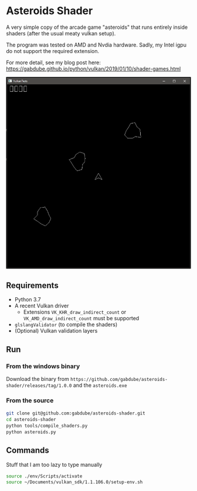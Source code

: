 # Asteroids Shader

A very simple copy of the arcade game "asteroids" that runs entirely inside shaders (after the usual meaty vulkan setup).

The program was tested on AMD and Nvdia hardware. Sadly, my Intel igpu do not support the required extension.

For more detail, see my blog post here: <https://gabdube.github.io/python/vulkan/2019/01/10/shader-games.html>

![Image](/img/img.png "Image")  

## Requirements

* Python 3.7
* A recent Vulkan driver
  * Extensions `VK_KHR_draw_indirect_count` or `VK_AMD_draw_indirect_count` must be supported
* `glslangValidator` (to compile the shaders)
* (Optional) Vulkan validation layers

## Run

### From the windows binary

Download the binary from `https://github.com/gabdube/asteroids-shader/releases/tag/1.0.0` and the `asteroids.exe`

### From the source

```sh
git clone git@github.com:gabdube/asteroids-shader.git
cd asteroids-shader
python tools/compile_shaders.py
python asteroids.py
```

## Commands

Stuff that I am too lazy to type manually

```sh
source ./env/Scripts/activate
source ~/Documents/vulkan_sdk/1.1.106.0/setup-env.sh
```
